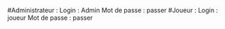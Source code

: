 #Administrateur :
Login : Admin
Mot de passe : passer
#Joueur :
Login : joueur
Mot de passe : passer
